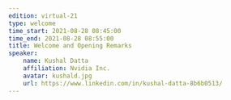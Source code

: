 ```yaml
---
edition: virtual-21
type: welcome
time_start: 2021-08-28 08:45:00
time_end: 2021-08-28 08:55:00
title: Welcome and Opening Remarks
speaker:
    name: Kushal Datta 
    affiliation: Nvidia Inc.
    avatar: kushald.jpg
    url: https://www.linkedin.com/in/kushal-datta-8b6b0513/
---
```

  

 
